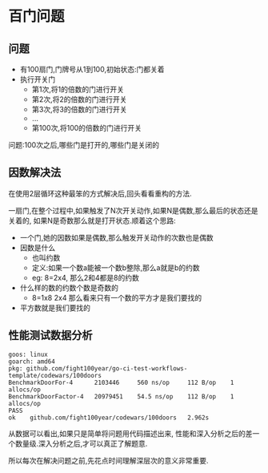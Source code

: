 # 百门问题

## 问题

- 有100扇门,门牌号从1到100,初始状态:门都关着
- 执行开关门
  - 第1次,将1的倍数的门进行开关
  - 第2次,将2的倍数的门进行开关
  - 第3次,将3的倍数的门进行开关
  - ...
  - 第100次,将100的倍数的门进行开关

问题:100次之后,哪些门是打开的,哪些门是关闭的

## 因数解决法

在使用2层循环这种最笨的方式解决后,回头看看重构的方法.

一扇门,在整个过程中,如果触发了N次开关动作,如果N是偶数,那么最后的状态还是关着的,
如果N是奇数那么就是打开状态.顺着这个思路:

- 一个门,她的因数如果是偶数,那么触发开关动作的次数也是偶数
- 因数是什么
  - 也叫约数
  - 定义:如果一个数a能被一个数b整除,那么a就是b的约数
  - eg: 8=2x4, 那么2和4都是8的约数
- 什么样的数的约数个数是奇数的
  - 8=1x8 2x4 那么看来只有一个数的平方才是我们要找的
- 平方数就是我们要找的

## 性能测试数据分析

    goos: linux
    goarch: amd64
    pkg: github.com/fight100year/go-ci-test-workflows-template/codewars/100doors
    BenchmarkDoorFor-4      2103446     560 ns/op     112 B/op    1 allocs/op
    BenchmarkDoorFactor-4   20979451    54.5 ns/op    112 B/op    1 allocs/op
    PASS
    ok    github.com/fight100year/codewars/100doors   2.962s

从数据可以看出,如果只是简单将问题用代码描述出来,
性能和深入分析之后的差一个数量级.深入分析之后,才可以真正了解题意.

所以每次在解决问题之前,先花点时间理解深层次的意义非常重要.

